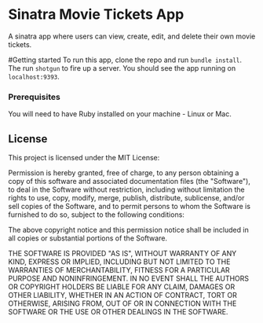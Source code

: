 
# Sinatra Movie Tickets App
A sinatra app where users can view, create, edit, and delete their own movie tickets.

#Getting started
To run this app, clone the repo and run `bundle install`. The run `shotgun` to fire up a server. You should see the app running on `localhost:9393`.

### Prerequisites
You will need to have Ruby installed on your machine - Linux or Mac.

## License

This project is licensed under the MIT License:

Permission is hereby granted, free of charge, to any person obtaining a copy of this software and associated documentation files (the "Software"), to deal in the Software without restriction, including without limitation the rights to use, copy, modify, merge, publish, distribute, sublicense, and/or sell copies of the Software, and to permit persons to whom the Software is furnished to do so, subject to the following conditions:

The above copyright notice and this permission notice shall be included in all copies or substantial portions of the Software.

THE SOFTWARE IS PROVIDED "AS IS", WITHOUT WARRANTY OF ANY KIND, EXPRESS OR IMPLIED, INCLUDING BUT NOT LIMITED TO THE WARRANTIES OF MERCHANTABILITY, FITNESS FOR A PARTICULAR PURPOSE AND NONINFRINGEMENT. IN NO EVENT SHALL THE AUTHORS OR COPYRIGHT HOLDERS BE LIABLE FOR ANY CLAIM, DAMAGES OR OTHER LIABILITY, WHETHER IN AN ACTION OF CONTRACT, TORT OR OTHERWISE, ARISING FROM, OUT OF OR IN CONNECTION WITH THE SOFTWARE OR THE USE OR OTHER DEALINGS IN THE SOFTWARE.
